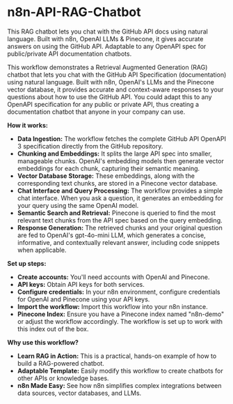 # n8n-API-RAG-Chatbot
This RAG chatbot lets you chat with the GitHub API docs using natural language. Built with n8n, OpenAI LLMs &amp; Pinecone, it gives accurate answers on using the GitHub API. Adaptable to any OpenAPI spec for public/private API documentation chatbots.

This workflow demonstrates a Retrieval Augmented Generation (RAG) chatbot that lets you chat with the GitHub API Specification (documentation) using natural language. Built with n8n, OpenAI's LLMs and the Pinecone vector database, it provides accurate and context-aware responses to your questions about how to use the GitHub API.
You could adapt this to any OpenAPI specification for any public or private API, thus creating a documentation chatbot that anyone in your company can use.

**How it works:**

*   **Data Ingestion:** The workflow fetches the complete GitHub API OpenAPI 3 specification directly from the GitHub repository.
*   **Chunking and Embeddings:** It splits the large API spec into smaller, manageable chunks. OpenAI's embedding models then generate vector embeddings for each chunk, capturing their semantic meaning.
*   **Vector Database Storage:** These embeddings, along with the corresponding text chunks, are stored in a Pinecone vector database.
*   **Chat Interface and Query Processing:** The workflow provides a simple chat interface. When you ask a question, it generates an embedding for your query using the same OpenAI model.
*   **Semantic Search and Retrieval:** Pinecone is queried to find the most relevant text chunks from the API spec based on the query embedding.
*   **Response Generation:** The retrieved chunks and your original question are fed to OpenAI's gpt-4o-mini LLM, which generates a concise, informative, and contextually relevant answer, including code snippets when applicable.

**Set up steps:**

*   **Create accounts:** You'll need accounts with OpenAI and Pinecone.
*   **API keys:** Obtain API keys for both services.
*   **Configure credentials:** In your n8n environment, configure credentials for OpenAI and Pinecone using your API keys.
*   **Import the workflow:** Import this workflow into your n8n instance.
*   **Pinecone Index:** Ensure you have a Pinecone index named "n8n-demo" or adjust the workflow accordingly. The workflow is set up to work with this index out of the box.

**Why use this workflow?**

*   **Learn RAG in Action:** This is a practical, hands-on example of how to build a RAG-powered chatbot.
*   **Adaptable Template:** Easily modify this workflow to create chatbots for other APIs or knowledge bases.
*   **n8n Made Easy:** See how n8n simplifies complex integrations between data sources, vector databases, and LLMs.

